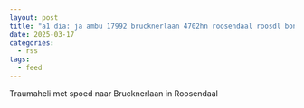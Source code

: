 ```yaml
---
layout: post
title: "a1 dia: ja ambu 17992 brucknerlaan 4702hn roosendaal roosdl bon 41224"
date: 2025-03-17
categories: 
  - rss
tags: 
  - feed
---
```


Traumaheli met spoed naar Brucknerlaan in Roosendaal

